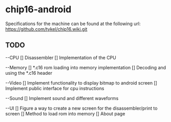 chip16-android
==============

Specifications for the machine can be found at the following url:
https://github.com/tykel/chip16.wiki.git

## TODO

--CPU
[] Disassembler
[] Implementation of the CPU

--Memory
[] *.c16 rom loading into memory implementation
[] Decoding and using the *.c16 header

--Video
[] Implement functionality to display bitmap to android screen
[] Implement public interface for cpu instructions

--Sound
[] Implement sound and different waveforms

--UI
[] Figure a way to create a new screen for the disassembler/print to screen
[] Method to load rom into memory
[] About page
